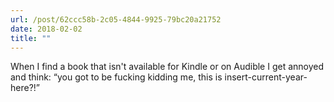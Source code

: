 ```yaml
---
url: /post/62ccc58b-2c05-4844-9925-79bc20a21752
date: 2018-02-02
title: ""
---
```


When I find a book that isn't available for Kindle or on Audible I get annoyed and think: “you got to be fucking kidding me, this is insert-current-year-here?!”